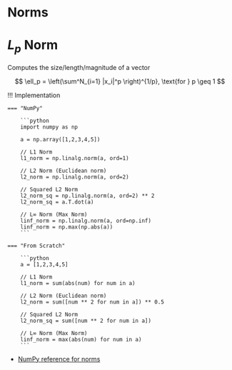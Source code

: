 # Norms

# $L_p$ Norm

Computes the size/length/magnitude of a vector

$$
\ell_p = \left(\sum^N_{i=1} |x_i|^p \right)^{1/p}, \text{for } p \geq 1
$$

!!! Implementation

    === "NumPy"

        ```python
        import numpy as np

        a = np.array([1,2,3,4,5])

        // L1 Norm
        l1_norm = np.linalg.norm(a, ord=1)

        // L2 Norm (Euclidean norm)
        l2_norm = np.linalg.norm(a, ord=2)

        // Squared L2 Norm
        l2_norm_sq = np.linalg.norm(a, ord=2) ** 2
        l2_norm_sq = a.T.dot(a)

        // L∞ Norm (Max Norm)
        linf_norm = np.linalg.norm(a, ord=np.inf)
        linf_norm = np.max(np.abs(a))
        ```

    === "From Scratch"

        ```python
        a = [1,2,3,4,5]

        // L1 Norm
        l1_norm = sum(abs(num) for num in a)
        
        // L2 Norm (Euclidean norm)
        l2_norm = sum([num ** 2 for num in a]) ** 0.5

        // Squared L2 Norm
        l2_norm_sq = sum([num ** 2 for num in a])
        
        // L∞ Norm (Max Norm)
        linf_norm = max(abs(num) for num in a)
        ```

- [NumPy reference for norms](https://numpy.org/doc/stable/reference/generated/numpy.linalg.norm.html)
